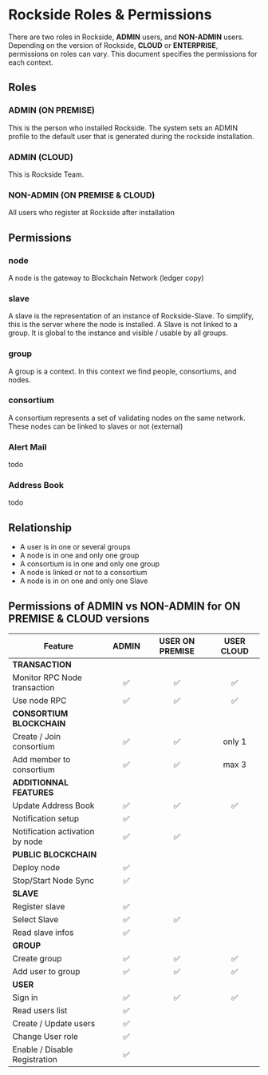 # Rockside Roles & Permissions
There are two roles in Rockside, **ADMIN** users, and **NON-ADMIN** users. Depending on the version of Rockside, **CLOUD** or **ENTERPRISE**, permissions on roles can vary.
This document specifies the permissions for each context.


## Roles
### ADMIN (ON PREMISE)
This is the person who installed Rockside. The system sets an ADMIN profile to the default user that is generated during the rockside installation.

### ADMIN (CLOUD)
This is Rockside Team.

### NON-ADMIN (ON PREMISE & CLOUD)
All users who register at Rockside after installation

## Permissions

### node
A node is the gateway to Blockchain Network (ledger copy)

### slave
A slave is the representation of an instance of Rockside-Slave. To simplify, this is the server where the node is installed. A Slave is not linked to a group. It is global to the instance and visible / usable by all groups.

### group
A group is a context. In this context we find people, consortiums, and nodes.

### consortium
A consortium represents a set of validating nodes on the same network. These nodes can be linked to slaves or not (external)

### Alert Mail
todo

### Address Book
todo


## Relationship
- A user is in one or several groups
- A node is in one and only one group
- A consortium is in one and only one group
- A node is linked or not to a consortium
- A node is in on one and only one Slave


## Permissions of ADMIN vs NON-ADMIN for ON PREMISE & CLOUD versions

| Feature                               | ADMIN     | USER ON PREMISE | USER CLOUD |
| -------------                         |:---------:|:---------:|:---------:|
| **TRANSACTION**                                |           |           |           |
|   Monitor RPC Node transaction         |✅         |✅        |✅         |
|   Use node RPC                          |✅         |✅        |✅        |
| **CONSORTIUM BLOCKCHAIN**                                        |
|   Create / Join consortium              |✅         |✅        |only 1  |
|   Add member to consortium              |✅         |✅        |max 3   |
| **ADDITIONNAL FEATURES**                   |           |           |           |
|   Update Address Book                   |✅         |✅        |✅        |
|   Notification setup                    |✅         |          |           |
|   Notification activation by node       |✅         |✅        |            |
| **PUBLIC BLOCKCHAIN**                    |           |           |           |
|   Deploy node                           |✅         |          |           |
|   Stop/Start Node Sync                  |✅         |          |           |
| **SLAVE**                                 |           |           |           |
|   Register slave                        |✅         |          |           |
|   Select Slave     |✅         |✅        |          |
|   Read slave infos                      |✅         |          |           |
| **GROUP**                                 |           |           |           |
|   Create group                          |✅         |✅        |✅        |
|   Add user to group                     |✅         |✅        |✅        |
| **USER**                                 |           |           |           |
|   Sign in                       |✅         |  ✅        | ✅        |
|   Read users list                       |✅         |          |           |
|   Create / Update users                  |✅         |          |           |
|   Change User role                      |✅         |          |           |
|   Enable / Disable Registration         |✅         |          |           |



